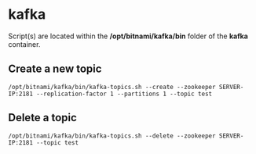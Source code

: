 # kafka

Script(s) are located within the **/opt/bitnami/kafka/bin** folder of the **kafka** container.

## Create a new topic

```
/opt/bitnami/kafka/bin/kafka-topics.sh --create --zookeeper SERVER-IP:2181 --replication-factor 1 --partitions 1 --topic test
```

## Delete a topic

```
/opt/bitnami/kafka/bin/kafka-topics.sh --delete --zookeeper SERVER-IP:2181 --topic test
```